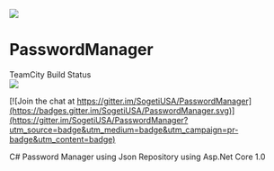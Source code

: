 <a href="https://travis-ci.org/SogetiUSA/PasswordManager"><img src="https://travis-ci.org/SogetiUSA/PasswordManager.svg?branch=master" /></a>

# PasswordManager

TeamCity Build Status <br/>
<a href="http://teamcity.sdi.sogetilabs.com:8112/viewType.html?buildTypeId=1&guest=1">
<img src="http://teamcity.sdi.sogetilabs.com:8112/app/rest/builds/buildType:(id:1)/statusIcon"/>
</a>

[![Join the chat at https://gitter.im/SogetiUSA/PasswordManager](https://badges.gitter.im/SogetiUSA/PasswordManager.svg)](https://gitter.im/SogetiUSA/PasswordManager?utm_source=badge&utm_medium=badge&utm_campaign=pr-badge&utm_content=badge)<BR/>

C# Password Manager using Json Repository using Asp.Net Core 1.0
